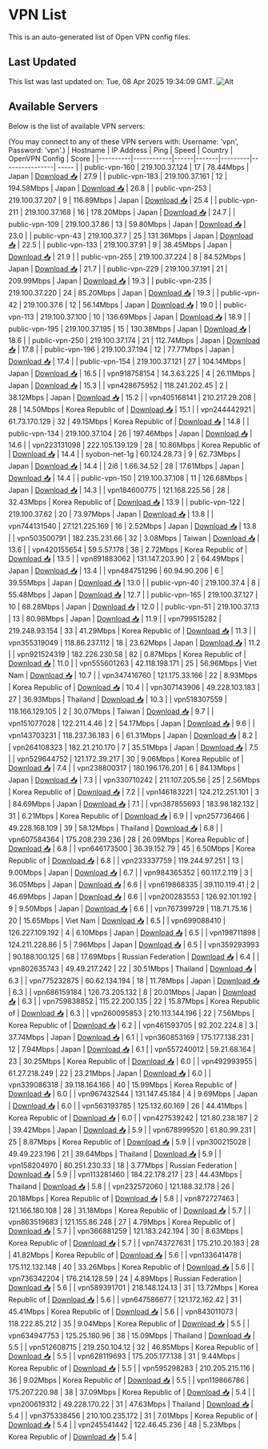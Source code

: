 # VPN List

This is an auto-generated list of Open VPN config files.

## Last Updated

This list was last updated on: Tue, 08 Apr 2025 19:34:09 GMT.
![Alt](https://repobeats.axiom.co/api/embed/186b98318ef1479477931607c1ad7d823f12451f.svg "Repobeats analytics image")

## Available Servers

Below is the list of available VPN servers:

(You may connect to any of these VPN servers with: Username: 'vpn', Password: 'vpn'.)
| Hostname | IP Address | Ping | Speed | Country | OpenVPN Config | Score |
|----------|------------|------|-------|---------|----------------| ----- |
| public-vpn-160 | 219.100.37.124 | 17 | 78.44Mbps | Japan | [Download 📥](./configs/server_0_JP.ovpn) | 27.9 |
| public-vpn-183 | 219.100.37.161 | 12 | 194.58Mbps | Japan | [Download 📥](./configs/server_1_JP.ovpn) | 26.8 |
| public-vpn-253 | 219.100.37.207 | 9 | 116.89Mbps | Japan | [Download 📥](./configs/server_2_JP.ovpn) | 25.4 |
| public-vpn-211 | 219.100.37.168 | 16 | 178.20Mbps | Japan | [Download 📥](./configs/server_3_JP.ovpn) | 24.7 |
| public-vpn-109 | 219.100.37.86 | 13 | 59.80Mbps | Japan | [Download 📥](./configs/server_4_JP.ovpn) | 23.0 |
| public-vpn-43 | 219.100.37.7 | 25 | 131.36Mbps | Japan | [Download 📥](./configs/server_5_JP.ovpn) | 22.5 |
| public-vpn-133 | 219.100.37.91 | 9 | 38.45Mbps | Japan | [Download 📥](./configs/server_6_JP.ovpn) | 21.9 |
| public-vpn-255 | 219.100.37.224 | 8 | 84.52Mbps | Japan | [Download 📥](./configs/server_7_JP.ovpn) | 21.7 |
| public-vpn-229 | 219.100.37.191 | 21 | 209.99Mbps | Japan | [Download 📥](./configs/server_8_JP.ovpn) | 19.3 |
| public-vpn-235 | 219.100.37.220 | 24 | 85.20Mbps | Japan | [Download 📥](./configs/server_9_JP.ovpn) | 19.3 |
| public-vpn-42 | 219.100.37.6 | 12 | 56.14Mbps | Japan | [Download 📥](./configs/server_10_JP.ovpn) | 19.0 |
| public-vpn-113 | 219.100.37.100 | 10 | 136.69Mbps | Japan | [Download 📥](./configs/server_11_JP.ovpn) | 18.9 |
| public-vpn-195 | 219.100.37.195 | 15 | 130.38Mbps | Japan | [Download 📥](./configs/server_12_JP.ovpn) | 18.6 |
| public-vpn-250 | 219.100.37.174 | 21 | 112.74Mbps | Japan | [Download 📥](./configs/server_13_JP.ovpn) | 17.8 |
| public-vpn-196 | 219.100.37.194 | 12 | 77.77Mbps | Japan | [Download 📥](./configs/server_14_JP.ovpn) | 17.4 |
| public-vpn-154 | 219.100.37.121 | 27 | 104.14Mbps | Japan | [Download 📥](./configs/server_15_JP.ovpn) | 16.5 |
| vpn918758154 | 14.3.63.225 | 4 | 26.11Mbps | Japan | [Download 📥](./configs/server_16_JP.ovpn) | 15.3 |
| vpn428675952 | 118.241.202.45 | 2 | 38.12Mbps | Japan | [Download 📥](./configs/server_17_JP.ovpn) | 15.2 |
| vpn405168141 | 210.217.29.208 | 28 | 14.50Mbps | Korea Republic of | [Download 📥](./configs/server_18_KR.ovpn) | 15.1 |
| vpn244442921 | 61.73.170.129 | 32 | 49.15Mbps | Korea Republic of | [Download 📥](./configs/server_19_KR.ovpn) | 14.8 |
| public-vpn-134 | 219.100.37.104 | 26 | 197.46Mbps | Japan | [Download 📥](./configs/server_20_JP.ovpn) | 14.6 |
| vpn223131098 | 222.105.139.129 | 28 | 10.86Mbps | Korea Republic of | [Download 📥](./configs/server_21_KR.ovpn) | 14.4 |
| syobon-net-1g | 60.124.28.73 | 9 | 62.73Mbps | Japan | [Download 📥](./configs/server_22_JP.ovpn) | 14.4 |
| 2i6 | 1.66.34.52 | 28 | 17.61Mbps | Japan | [Download 📥](./configs/server_23_JP.ovpn) | 14.4 |
| public-vpn-150 | 219.100.37.108 | 11 | 126.68Mbps | Japan | [Download 📥](./configs/server_24_JP.ovpn) | 14.3 |
| vpn184600775 | 121.168.225.56 | 28 | 32.43Mbps | Korea Republic of | [Download 📥](./configs/server_25_KR.ovpn) | 13.9 |
| public-vpn-122 | 219.100.37.62 | 20 | 73.97Mbps | Japan | [Download 📥](./configs/server_26_JP.ovpn) | 13.8 |
| vpn744131540 | 27.121.225.169 | 16 | 2.52Mbps | Japan | [Download 📥](./configs/server_27_JP.ovpn) | 13.8 |
| vpn503500791 | 182.235.231.66 | 32 | 3.08Mbps | Taiwan | [Download 📥](./configs/server_28_TW.ovpn) | 13.6 |
| vpn420155654 | 59.5.57.178 | 38 | 2.72Mbps | Korea Republic of | [Download 📥](./configs/server_29_KR.ovpn) | 13.5 |
| vpn891883062 | 131.147.203.90 | 2 | 64.49Mbps | Japan | [Download 📥](./configs/server_30_JP.ovpn) | 13.4 |
| vpn484751296 | 60.94.90.206 | 6 | 39.55Mbps | Japan | [Download 📥](./configs/server_31_JP.ovpn) | 13.0 |
| public-vpn-40 | 219.100.37.4 | 8 | 55.48Mbps | Japan | [Download 📥](./configs/server_32_JP.ovpn) | 12.7 |
| public-vpn-165 | 219.100.37.127 | 10 | 68.28Mbps | Japan | [Download 📥](./configs/server_33_JP.ovpn) | 12.0 |
| public-vpn-51 | 219.100.37.13 | 13 | 80.98Mbps | Japan | [Download 📥](./configs/server_34_JP.ovpn) | 11.9 |
| vpn799515282 | 219.248.93.154 | 33 | 41.29Mbps | Korea Republic of | [Download 📥](./configs/server_35_KR.ovpn) | 11.3 |
| vpn355319049 | 118.86.237.112 | 18 | 23.62Mbps | Japan | [Download 📥](./configs/server_36_JP.ovpn) | 11.2 |
| vpn921524319 | 182.226.230.58 | 82 | 0.87Mbps | Korea Republic of | [Download 📥](./configs/server_37_KR.ovpn) | 11.0 |
| vpn555601263 | 42.118.198.171 | 25 | 56.96Mbps | Viet Nam | [Download 📥](./configs/server_38_VN.ovpn) | 10.7 |
| vpn347416760 | 121.175.33.166 | 22 | 8.93Mbps | Korea Republic of | [Download 📥](./configs/server_39_KR.ovpn) | 10.4 |
| vpn307143906 | 49.228.103.183 | 27 | 36.93Mbps | Thailand | [Download 📥](./configs/server_40_TH.ovpn) | 10.3 |
| vpn518307559 | 118.166.129.105 | 2 | 30.07Mbps | Taiwan | [Download 📥](./configs/server_41_TW.ovpn) | 9.7 |
| vpn151077028 | 122.211.4.46 | 2 | 54.17Mbps | Japan | [Download 📥](./configs/server_42_JP.ovpn) | 9.6 |
| vpn143703231 | 118.237.36.183 | 6 | 61.31Mbps | Japan | [Download 📥](./configs/server_43_JP.ovpn) | 8.2 |
| vpn264108323 | 182.21.210.170 | 7 | 35.51Mbps | Japan | [Download 📥](./configs/server_44_JP.ovpn) | 7.5 |
| vpn529644752 | 121.172.39.217 | 30 | 9.06Mbps | Korea Republic of | [Download 📥](./configs/server_45_KR.ovpn) | 7.4 |
| vpn238800317 | 180.196.176.201 | 6 | 84.13Mbps | Japan | [Download 📥](./configs/server_46_JP.ovpn) | 7.3 |
| vpn330710242 | 211.107.205.56 | 25 | 2.56Mbps | Korea Republic of | [Download 📥](./configs/server_47_KR.ovpn) | 7.2 |
| vpn146183221 | 124.212.251.101 | 3 | 84.69Mbps | Japan | [Download 📥](./configs/server_48_JP.ovpn) | 7.1 |
| vpn387855693 | 183.98.182.132 | 31 | 6.21Mbps | Korea Republic of | [Download 📥](./configs/server_49_KR.ovpn) | 6.9 |
| vpn257736466 | 49.228.168.109 | 39 | 58.12Mbps | Thailand | [Download 📥](./configs/server_50_TH.ovpn) | 6.8 |
| vpn607584364 | 175.208.239.236 | 28 | 26.09Mbps | Korea Republic of | [Download 📥](./configs/server_51_KR.ovpn) | 6.8 |
| vpn646173500 | 36.39.152.79 | 45 | 6.50Mbps | Korea Republic of | [Download 📥](./configs/server_52_KR.ovpn) | 6.8 |
| vpn233337759 | 119.244.97.251 | 13 | 9.00Mbps | Japan | [Download 📥](./configs/server_53_JP.ovpn) | 6.7 |
| vpn984365352 | 60.117.2.119 | 3 | 36.05Mbps | Japan | [Download 📥](./configs/server_54_JP.ovpn) | 6.6 |
| vpn619868335 | 39.110.119.41 | 2 | 46.69Mbps | Japan | [Download 📥](./configs/server_55_JP.ovpn) | 6.6 |
| vpn200283553 | 126.92.101.192 | 9 | 9.50Mbps | Japan | [Download 📥](./configs/server_56_JP.ovpn) | 6.6 |
| vpn767399729 | 118.71.75.16 | 20 | 15.65Mbps | Viet Nam | [Download 📥](./configs/server_57_VN.ovpn) | 6.5 |
| vpn699088410 | 126.227.109.192 | 4 | 6.10Mbps | Japan | [Download 📥](./configs/server_58_JP.ovpn) | 6.5 |
| vpn198711898 | 124.211.228.86 | 5 | 7.96Mbps | Japan | [Download 📥](./configs/server_59_JP.ovpn) | 6.5 |
| vpn359293993 | 90.188.100.125 | 68 | 17.69Mbps | Russian Federation | [Download 📥](./configs/server_60_RU.ovpn) | 6.4 |
| vpn802635743 | 49.49.217.242 | 22 | 30.51Mbps | Thailand | [Download 📥](./configs/server_61_TH.ovpn) | 6.3 |
| vpn775232875 | 60.62.134.194 | 18 | 11.78Mbps | Japan | [Download 📥](./configs/server_62_JP.ovpn) | 6.3 |
| vpn686159184 | 126.73.205.132 | 8 | 20.01Mbps | Japan | [Download 📥](./configs/server_63_JP.ovpn) | 6.3 |
| vpn759838852 | 115.22.200.135 | 22 | 15.87Mbps | Korea Republic of | [Download 📥](./configs/server_64_KR.ovpn) | 6.3 |
| vpn260095853 | 210.113.144.196 | 22 | 7.56Mbps | Korea Republic of | [Download 📥](./configs/server_65_KR.ovpn) | 6.2 |
| vpn461593705 | 92.202.224.8 | 3 | 37.74Mbps | Japan | [Download 📥](./configs/server_66_JP.ovpn) | 6.1 |
| vpn360853169 | 175.177.138.231 | 12 | 7.94Mbps | Japan | [Download 📥](./configs/server_67_JP.ovpn) | 6.1 |
| vpn557240012 | 59.21.68.164 | 23 | 30.25Mbps | Korea Republic of | [Download 📥](./configs/server_68_KR.ovpn) | 6.0 |
| vpn492993955 | 61.27.218.249 | 22 | 23.21Mbps | Japan | [Download 📥](./configs/server_69_JP.ovpn) | 6.0 |
| vpn339086318 | 39.118.164.166 | 40 | 15.99Mbps | Korea Republic of | [Download 📥](./configs/server_70_KR.ovpn) | 6.0 |
| vpn967432544 | 131.147.45.184 | 4 | 9.69Mbps | Japan | [Download 📥](./configs/server_71_JP.ovpn) | 6.0 |
| vpn563193785 | 125.132.60.169 | 26 | 44.41Mbps | Korea Republic of | [Download 📥](./configs/server_72_KR.ovpn) | 6.0 |
| vpn427539242 | 121.80.238.187 | 2 | 39.42Mbps | Japan | [Download 📥](./configs/server_73_JP.ovpn) | 5.9 |
| vpn678999520 | 61.80.99.231 | 25 | 8.87Mbps | Korea Republic of | [Download 📥](./configs/server_74_KR.ovpn) | 5.9 |
| vpn300215028 | 49.49.223.196 | 21 | 39.64Mbps | Thailand | [Download 📥](./configs/server_75_TH.ovpn) | 5.9 |
| vpn158204970 | 80.251.230.33 | 18 | 3.77Mbps | Russian Federation | [Download 📥](./configs/server_76_RU.ovpn) | 5.9 |
| vpn113281460 | 184.22.178.217 | 23 | 44.43Mbps | Thailand | [Download 📥](./configs/server_77_TH.ovpn) | 5.8 |
| vpn232572060 | 121.188.32.178 | 26 | 20.18Mbps | Korea Republic of | [Download 📥](./configs/server_78_KR.ovpn) | 5.8 |
| vpn872727463 | 121.166.180.108 | 28 | 31.18Mbps | Korea Republic of | [Download 📥](./configs/server_79_KR.ovpn) | 5.7 |
| vpn863519683 | 121.155.86.248 | 27 | 4.79Mbps | Korea Republic of | [Download 📥](./configs/server_80_KR.ovpn) | 5.7 |
| vpn366881259 | 121.183.242.194 | 30 | 8.63Mbps | Korea Republic of | [Download 📥](./configs/server_81_KR.ovpn) | 5.7 |
| vpn743727631 | 175.210.20.183 | 28 | 41.82Mbps | Korea Republic of | [Download 📥](./configs/server_82_KR.ovpn) | 5.6 |
| vpn133641478 | 175.112.132.148 | 40 | 33.26Mbps | Korea Republic of | [Download 📥](./configs/server_83_KR.ovpn) | 5.6 |
| vpn736342204 | 176.214.128.59 | 24 | 4.89Mbps | Russian Federation | [Download 📥](./configs/server_84_RU.ovpn) | 5.6 |
| vpn589391701 | 218.148.124.13 | 31 | 13.72Mbps | Korea Republic of | [Download 📥](./configs/server_85_KR.ovpn) | 5.6 |
| vpn647586677 | 121.172.162.42 | 31 | 45.41Mbps | Korea Republic of | [Download 📥](./configs/server_86_KR.ovpn) | 5.6 |
| vpn843011073 | 118.222.85.212 | 35 | 9.04Mbps | Korea Republic of | [Download 📥](./configs/server_87_KR.ovpn) | 5.5 |
| vpn634947753 | 125.25.180.96 | 38 | 15.09Mbps | Thailand | [Download 📥](./configs/server_88_TH.ovpn) | 5.5 |
| vpn512608715 | 219.250.104.12 | 32 | 46.85Mbps | Korea Republic of | [Download 📥](./configs/server_89_KR.ovpn) | 5.5 |
| vpn628119693 | 175.205.177.138 | 31 | 9.44Mbps | Korea Republic of | [Download 📥](./configs/server_90_KR.ovpn) | 5.5 |
| vpn595298283 | 210.205.215.116 | 36 | 9.02Mbps | Korea Republic of | [Download 📥](./configs/server_91_KR.ovpn) | 5.5 |
| vpn119866786 | 175.207.220.98 | 38 | 37.09Mbps | Korea Republic of | [Download 📥](./configs/server_92_KR.ovpn) | 5.4 |
| vpn200619312 | 49.228.170.22 | 31 | 47.63Mbps | Thailand | [Download 📥](./configs/server_93_TH.ovpn) | 5.4 |
| vpn375338456 | 210.100.235.172 | 31 | 7.01Mbps | Korea Republic of | [Download 📥](./configs/server_94_KR.ovpn) | 5.4 |
| vpn245541442 | 122.46.45.236 | 48 | 5.23Mbps | Korea Republic of | [Download 📥](./configs/server_95_KR.ovpn) | 5.4 |
